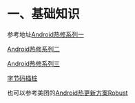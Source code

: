 # 一、基础知识
参考地址[Android热修系列一](https://mp.weixin.qq.com/s/mRm5I1jRzatyQjzxShEgqQ)

[Android热修系列二](https://mp.weixin.qq.com/s?__biz=MzAwNDY1ODY2OQ==&mid=2649286341&idx=1&sn=054d595af6e824cbe4edd79427fc2706&scene=0#wechat_redirect)
       
 [Android热修系列三](https://mp.weixin.qq.com/s?__biz=MzI1MTA1MzM2Nw==&mid=400118620&idx=1&sn=b4fdd5055731290eef12ad0d17f39d4a)

[字节码插桩](https://mp.weixin.qq.com/s/3ZRCnK5AJL391rPMTkPmww)

也可以参考美团的[Android热更新方案Robust](https://tech.meituan.com/2016/09/14/android-robust.html)

